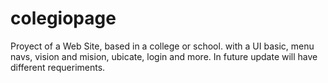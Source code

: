 # colegiopage

Proyect of a Web Site, based in a college or school. with a UI basic, menu navs, vision and mision, ubicate, login and more.
In future update will have different requeriments.
